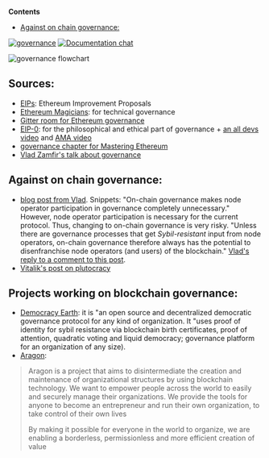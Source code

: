 <!-- START doctoc generated TOC please keep comment here to allow auto update -->
<!-- DON'T EDIT THIS SECTION, INSTEAD RE-RUN doctoc TO UPDATE -->
**Contents**

- [Against on chain governance:](#against-on-chain-governance)

<!-- END doctoc generated TOC please keep comment here to allow auto update -->

[![governance](https://badges.gitter.im/governance.svg)](https://gitter.im/ethereum/governance)
[![Documentation chat](https://badges.gitter.im/Join%20Chat.svg)](https://gitter.im/ethereum/documentation)

![governance flowchart](https://pbs.twimg.com/media/DcKW-GlXUAAMsR0.jpg)

## Sources:
* [EIPs](https://github.com/ethereum/eips): Ethereum Improvement Proposals
* [Ethereum Magicians](https://ethereum-magicians.org/): for technical governance
* [Gitter room for Ethereum governance](https://gitter.im/ethereum/governance)
* [EIP-0](https://twitter.com/hashtag/EIP0?src=hash): for the philosophical and ethical part of governance + [an all devs video](https://www.youtube.com/watch?v=VJ3r52T7HV8) and [AMA video](https://www.youtube.com/watch?v=LcBqypKbYMA)
* [governance chapter for Mastering Ethereum](https://github.com/lrettig/ethereumbook/blob/governance/contrib/governance.asciidoc)
* [Vlad Zamfir's talk about governance](https://ethereum-magicians.org/t/vlad-zamfirs-ethcc-talk-about-governance/78)

## Against on chain governance:
* [blog post from Vlad](https://medium.com/@Vlad_Zamfir/against-on-chain-governance-a4ceacd040ca). Snippets: "On-chain governance makes node operator participation in governance completely unnecessary." However, node operator participation is necessary for the current protocol. Thus, changing to on-chain governance is very risky. "Unless there are governance processes that get _Sybil-resistant_ input from node operators, on-chain governance therefore always has the potential to disenfranchise node operators (and users) of the blockchain." [Vlad's reply to a comment to this post](https://medium.com/@Vlad_Zamfir/its-only-just-a-design-problem-da3806ff5114).
* [Vitalik's post on plutocracy](https://vitalik.ca/general/2018/03/28/plutocracy.html)

## Projects working on blockchain governance:
- [Democracy Earth](http://democracy.earth/): it is "an open source and decentralized democratic governance protocol for any kind of organization. It "uses proof of identity for sybil resistance via blockchain birth certificates, proof of attention, quadratic voting and liquid democracy; governance platform for an organization of any size). 
- [Aragon](https://aragon.one/):

> Aragon is a project that aims to disintermediate the creation and maintenance of organizational structures by using blockchain technology. We want to empower people across the world to easily and securely manage their organizations. We provide the tools for anyone to become an entrepreneur and run their own organization, to take control of their own lives
>
> By making it possible for everyone in the world to organize, we are enabling a borderless, permissionless and more efficient creation of value
